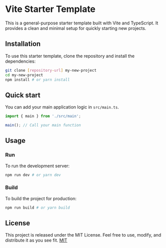 # Vite Starter Template

This is a general-purpose starter template built with Vite and TypeScript. It provides a clean and minimal setup for quickly starting new projects.

## Installation

To use this starter template, clone the repository and install the dependencies:

```bash
git clone [repository-url] my-new-project
cd my-new-project
npm install # or yarn install
```

## Quick start

You can add your main application logic in `src/main.ts`.

```typescript
import { main } from './src/main';

main(); // Call your main function
```

## Usage

### Run

To run the development server:

```bash
npm run dev # or yarn dev
```

### Build

To build the project for production:

```bash
npm run build # or yarn build
```

## License
This project is released under the MIT License. Feel free to use, modify, and distribute it as you see fit.
[MIT](https://opensource.org/licenses/MIT)
